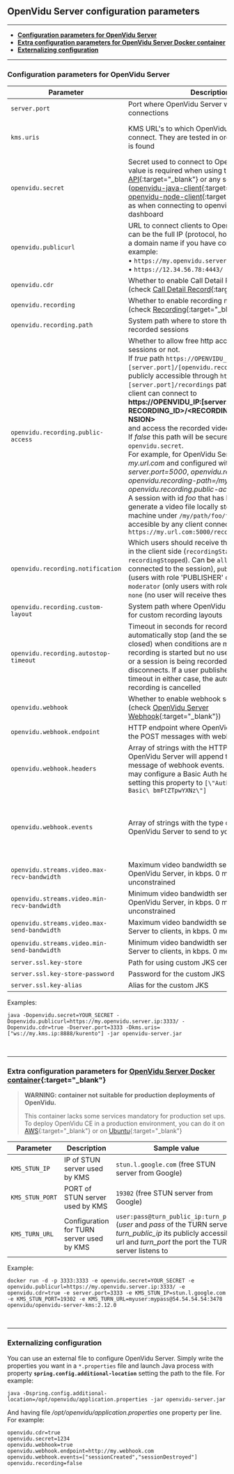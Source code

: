 <h2 id="section-title">OpenVidu Server configuration parameters</h2>
<hr>

- **[Configuration parameters for OpenVidu Server](#configuration-parameters-for-openvidu-server)**
- **[Extra configuration parameters for OpenVidu Server Docker container](#extra-configuration-parameters-for-openvidu-server-docker-container)**
- **[Externalizing configuration](#externalizing-configuration)**

---

### Configuration parameters for OpenVidu Server

| Parameter                          | Description   										           | Default value   |
| ---------------------------------- | --------------------------------------------------------------- | --------------- |
| `server.port`                      | Port where OpenVidu Server will listen to client's connections  | ***4443***      |
| `kms.uris`                         | KMS URL's to which OpenVidu Server will try to connect. They are tested in order until a valid one is found | ***["ws://localhost:8888/kurento"]***<br>(default value for a KMS running in the same machine as OpenVidu Server) |
| `openvidu.secret`                  | Secret used to connect to OpenVidu Server. This value is required when using the [REST API](reference-docs/REST-API/){:target="_blank"} or any server client ([openvidu-java-client](reference-docs/openvidu-java-client){:target="_blank"}, [openvidu-node-client](reference-docs/openvidu-node-client){:target="_blank"}), as well as when connecting to openvidu-server dashboard     | ***MY_SECRET*** |
| `openvidu.publicurl`               | URL to connect clients to OpenVidu Server. This can be the full IP (protocol, host and port) or just a domain name if you have configured it. For example:<br>• `https://my.openvidu.server.com`<br>• `https://12.34.56.78:4443/` | ***local***<br>(with default value _local_ this parameter will be set to `localhost:PORT`, being _PORT_ the param `server.port`) |
| `openvidu.cdr`                     | Whether to enable Call Detail Record or not (check [Call Detail Record](reference-docs/openvidu-server-cdr){:target="_blank"}) | ***false*** |
| `openvidu.recording`               | Whether to enable recording module or not (check [Recording](advanced-features/recording/){:target="_blank"})  | ***false*** |
| `openvidu.recording.path`          | System path where to store the video files of recorded sessions | ***/opt/openvidu/recordings*** |
| `openvidu.recording.public-access` | Whether to allow free http access to recorded sessions or not.<br>If *true* path `https://OPENVIDU_IP:[server.port]/[openvidu.recording.path]` will be publicly accessible through `https://OPENVIDU_IP:[server.port]/recordings` path. That means any client can connect to<br><strong style="word-break: break-all">https://OPENVIDU_IP:[server.port]/recordings/&lt;RECORDING_ID&gt;/&lt;RECORDING_NAME&gt;.&lt;EXTENSION&gt;</strong><br>and access the recorded video file.<br>If *false* this path will be secured with `openvidu.secret`.<br>For example, for OpenVidu Server launched in *my.url.com* and configured with *server.port=5000*, *openvidu.recording=true*, *openvidu.recording-path=/my/path* and *openvidu.recording.public-access=true* :<br>A session with id *foo* that has been recorded may generate a video file locally stored in the host machine under `/my/path/foo/foo.mp4` and accesible by any client connecting to `https://my.url.com:5000/recordings/foo/foo.mp4` | ***false*** |
| `openvidu.recording.notification`  | Which users should receive the recording events in the client side (`recordingStarted`, `recordingStopped`). Can be `all` (every user connected to the session), `publisher_moderator` (users with role 'PUBLISHER' or 'MODERATOR'), `moderator` (only users with role 'MODERATOR') or `none` (no user will receive these events) | ***publisher_moderator*** |
| `openvidu.recording.custom-layout` | System path where OpenVidu Server should look for custom recording layouts  | ***/opt/openvidu/custom-layout*** |
| `openvidu.recording.autostop-timeout` | Timeout in seconds for recordings to automatically stop (and the session involved to be closed) when conditions are met: a session recording is started but no user is publishing to it or a session is being recorded and last user disconnects. If a user publishes within the timeout in either case, the automatic stop of the recording is cancelled | ***120*** |
| `openvidu.webhook` | Whether to enable webhook service or not (check [OpenVidu Server Webhook](reference-docs/openvidu-server-webhook/){:target="_blank"}) | ***false*** |
| `openvidu.webhook.endpoint` | HTTP endpoint where OpenVidu Server will send the POST messages with webhook events |  |
| `openvidu.webhook.headers` | Array of strings with the HTTP headers that OpenVidu Server will append to each POST message of webhook events. For example, you may configure a Basic Auth header _name:pass_ setting this property to `[\"Authorization:\ Basic\ bmFtZTpwYXNz\"]` | ***[ ]*** |
| `openvidu.webhook.events` | Array of strings with the type of events you want OpenVidu Server to send to your webhook | <span style="word-break: break-word; font-weight: bold; font-style: italic">["sessionCreated","sessionDestroyed","participantJoined","participantLeft","webrtcConnectionCreated","webrtcConnectionDestroyed","recordingStatusChanged"]</span><br>(all available events) |
| `openvidu.streams.video.max-recv-bandwidth` | Maximum video bandwidth sent from clients to OpenVidu Server, in kbps. 0 means unconstrained | ***1000*** |
| `openvidu.streams.video.min-recv-bandwidth` | Minimum video bandwidth sent from clients to OpenVidu Server, in kbps. 0 means unconstrained | ***300***  |
| `openvidu.streams.video.max-send-bandwidth` | Maximum video bandwidth sent from OpenVidu Server to clients, in kbps. 0 means unconstrained | ***1000*** |
| `openvidu.streams.video.min-send-bandwidth` | Minimum video bandwidth sent from OpenVidu Server to clients, in kbps. 0 means unconstrained | ***300***  |
| `server.ssl.key-store`             | Path for using custom JKS certificate                           | _(selfsigned OpenVidu key-store)_ |
| `server.ssl.key-store-password`    | Password for the custom JKS                                     | _(selfsigned OpenVidu password)_  |
| `server.ssl.key-alias`             | Alias for the custom JKS                                        | _(selfsigned OpenVidu alias)_     |

Examples:

```console
java -Dopenvidu.secret=YOUR_SECRET -Dopenvidu.publicurl=https://my.openvidu.server.ip:3333/ -Dopenvidu.cdr=true -Dserver.port=3333 -Dkms.uris=["ws://my.kms.ip:8888/kurento"] -jar openvidu-server.jar
```

<br>

---

### Extra configuration parameters for [OpenVidu Server Docker container](https://hub.docker.com/r/openvidu/openvidu-server-kms/){:target="_blank"}

> **WARNING: container not suitable for production deployments of OpenVidu.**
> 
> This container lacks some services mandatory for production set ups. To deploy OpenVidu CE in a production environment, you can do it on [AWS](deployment/deploying-aws/){:target="_blank"} or on [Ubuntu](deployment/deploying-ubuntu/){:target="_blank"}

| Parameter       | Description                               | Sample value                                       |
| --------------- | ----------------------------------------- | -------------------------------------------------- |
| `KMS_STUN_IP`   | IP of STUN server used by KMS             | `stun.l.google.com` (free STUN server from Google) |
| `KMS_STUN_PORT` | PORT of STUN server used by KMS           | `19302` (free STUN server from Google)             |
| `KMS_TURN_URL`  | Configuration for TURN server used by KMS | `user:pass@turn_public_ip:turn_port` (_user_ and _pass_ of the TURN server, _turn_public_ip_ its publicly accessible url and _turn_port_ the port the TURN server listens to |

Example:

```console
docker run -d -p 3333:3333 -e openvidu.secret=YOUR_SECRET -e openvidu.publicurl=https://my.openvidu.server.ip:3333/ -e openvidu.cdr=true -e server.port=3333 -e KMS_STUN_IP=stun.l.google.com -e KMS_STUN_PORT=19302 -e KMS_TURN_URL=myuser:mypass@54.54.54.54:3478 openvidu/openvidu-server-kms:2.12.0
```

<br>

---

### Externalizing configuration

You can use an external file to configure OpenVidu Server. Simply write the properties you want in a `*.properties` file and launch Java process with property **`spring.config.additional-location`** setting the path to the file. For example:

```console
java -Dspring.config.additional-location=/opt/openvidu/application.properties -jar openvidu-server.jar
```

And having file _/opt/openvidu/application.properties_ one property per line. For example:

```console
openvidu.cdr=true
openvidu.secret=1234
openvidu.webhook=true
openvidu.webhook.endpoint=http://my.webhook.com
openvidu.webhook.events=["sessionCreated","sessionDestroyed"]
openvidu.recording=false
```

<br>